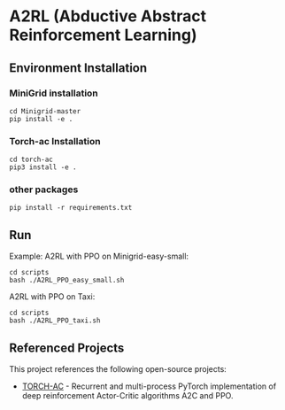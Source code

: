 # A2RL (Abductive Abstract Reinforcement Learning) 

## Environment Installation

### MiniGrid installation

```
cd Minigrid-master
pip install -e .
```

### Torch-ac Installation

```
cd torch-ac
pip3 install -e .
```

### other packages

```
pip install -r requirements.txt
```

## Run

Example: A2RL with PPO on Minigrid-easy-small:

```
cd scripts
bash ./A2RL_PPO_easy_small.sh
```

A2RL with PPO on Taxi:
```
cd scripts
bash ./A2RL_PPO_taxi.sh
```

## Referenced Projects

This project references the following open-source projects:

- [TORCH-AC](https://github.com/lcswillems/torch-ac) - Recurrent and multi-process PyTorch implementation of deep reinforcement Actor-Critic algorithms A2C and PPO.
